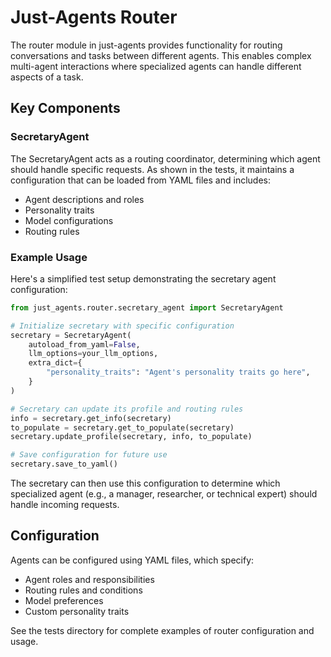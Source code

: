 # Just-Agents Router

The router module in just-agents provides functionality for routing conversations and tasks between different agents. This enables complex multi-agent interactions where specialized agents can handle different aspects of a task.

## Key Components

### SecretaryAgent
The SecretaryAgent acts as a routing coordinator, determining which agent should handle specific requests. As shown in the tests, it maintains a configuration that can be loaded from YAML files and includes:

- Agent descriptions and roles
- Personality traits
- Model configurations
- Routing rules

### Example Usage

Here's a simplified test setup demonstrating the secretary agent configuration:

```python
from just_agents.router.secretary_agent import SecretaryAgent

# Initialize secretary with specific configuration
secretary = SecretaryAgent(
    autoload_from_yaml=False,
    llm_options=your_llm_options,
    extra_dict={
        "personality_traits": "Agent's personality traits go here",
    }
)

# Secretary can update its profile and routing rules
info = secretary.get_info(secretary)
to_populate = secretary.get_to_populate(secretary)
secretary.update_profile(secretary, info, to_populate)

# Save configuration for future use
secretary.save_to_yaml()
```

The secretary can then use this configuration to determine which specialized agent (e.g., a manager, researcher, or technical expert) should handle incoming requests.

## Configuration

Agents can be configured using YAML files, which specify:
- Agent roles and responsibilities
- Routing rules and conditions
- Model preferences
- Custom personality traits

See the tests directory for complete examples of router configuration and usage.
